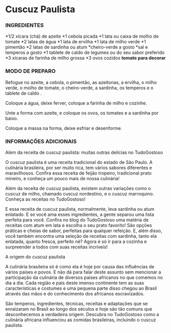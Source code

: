 # Cuscuz Paulista #

### INGREDIENTES ###
*1/2 xícara (chá) de azeite
*1 cebola picada
*1 lata ou caixa de molho de tomate
*2 latas de água
*1 lata de ervilha
*1 lata de milho verde
*1 pimentão
*2 latas de sardinha ou atum
*cheiro-verde a gosto
*sal e temperos a gosto
*1 tablete de caldo de legumes ou do seu sabor preferido
*3 xícaras de farinha de milho grossa
*3 ovos cozidos
**tomate para decorar**
 
 
### MODO DE PREPARO ###

Refogue no azeite, a cebola, o pimentão, as azeitonas, a ervilha, o milho verde, o molho de tomate, o cheiro-verde, a sardinha, os temperos e o tablete de caldo .

Coloque a água, deixe ferver, coloque a farinha de milho e cozinhe.

Unte a forma com azeite, e coloque os ovos, os tomates e a sardinha por baixo.

Coloque a massa na forma, deixe esfriar e desenforme.

### INFORMAÇÕES ADICIONAIS ###
Além da receita de cuscuz paulista: muitas outras delícias no TudoGostoso
 

O cuscuz paulista é uma receita tradicional do estado de São Paulo. A culinária brasileira, por ser muito rica, tem vários sabores diferentes e maravilhosos. Confira essa receita de feijão tropeiro, tradicional prato mineiro, e conheça um pouco mais de nossa culinária!

 

Além da receita de cuscuz paulista, existem outras variações como o cuscuz de milho, chamado cuscuz nordestino, e o cuscuz marroquino. Conheça as receitas no TudoGostoso!

 

E essa receita de cuscuz paulista, normalmente, leva sardinha ou atum enlatado. E se você ama esses ingredientes, a gente separou uma lista perfeita para você. Confira no blog do TudoGostoso uma matéria de receitas com atum em lata e escolha o seu prato favorito! São opções práticas e cheias de sabor, perfeitas para qualquer refeição. E, além disso, você também encontra uma seleção de receitas com sardinha, tanto ela enlatada, quanto fresca, perfeito né? Agora é só ir para a cozinha e surpreender a todos com suas receitas incríveis!

 

A origem do cuscuz paulista
 

A culinária brasileira só é como ela é hoje por causa das influências de vários países e povos. E não dá para falar deste assunto sem mencionar a participação da culinária de diversos países africanos no que comemos no dia a dia. Cada região e país deste imenso continente tem as suas características e costumes e uma pequena parte disso chegou ao Brasil através das mãos e do conhecimento dos africanos escravizados.

 

São temperos, ingredientes, técnicas, receitas e adaptações que se enraizaram no Brasil ao longo dos séculos e hoje são tão comuns que desconhecemos a verdadeira origem. Descubra no TudoGostoso como a culinária africana influenciou as comidas brasileiras, incluindo o cuscuz paulista.